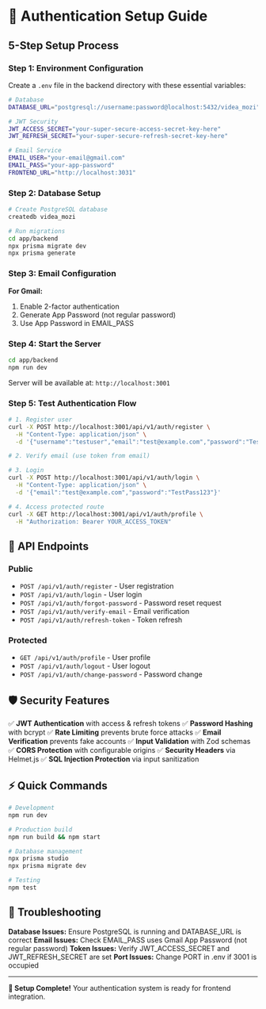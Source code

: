 # 🚀 Authentication Setup Guide

## 5-Step Setup Process

### Step 1: Environment Configuration

Create a `.env` file in the backend directory with these essential variables:

```bash
# Database
DATABASE_URL="postgresql://username:password@localhost:5432/videa_mozi"

# JWT Security
JWT_ACCESS_SECRET="your-super-secure-access-secret-key-here"
JWT_REFRESH_SECRET="your-super-secure-refresh-secret-key-here"

# Email Service
EMAIL_USER="your-email@gmail.com"
EMAIL_PASS="your-app-password"
FRONTEND_URL="http://localhost:3031"
```

### Step 2: Database Setup

```bash
# Create PostgreSQL database
createdb videa_mozi

# Run migrations
cd app/backend
npx prisma migrate dev
npx prisma generate
```

### Step 3: Email Configuration

**For Gmail:**

1. Enable 2-factor authentication
2. Generate App Password (not regular password)
3. Use App Password in EMAIL_PASS

### Step 4: Start the Server

```bash
cd app/backend
npm run dev
```

Server will be available at: `http://localhost:3001`

### Step 5: Test Authentication Flow

```bash
# 1. Register user
curl -X POST http://localhost:3001/api/v1/auth/register \
  -H "Content-Type: application/json" \
  -d '{"username":"testuser","email":"test@example.com","password":"TestPass123","confirmPassword":"TestPass123"}'

# 2. Verify email (use token from email)

# 3. Login
curl -X POST http://localhost:3001/api/v1/auth/login \
  -H "Content-Type: application/json" \
  -d '{"email":"test@example.com","password":"TestPass123"}'

# 4. Access protected route
curl -X GET http://localhost:3001/api/v1/auth/profile \
  -H "Authorization: Bearer YOUR_ACCESS_TOKEN"
```

## 🔗 API Endpoints

### Public

- `POST /api/v1/auth/register` - User registration
- `POST /api/v1/auth/login` - User login
- `POST /api/v1/auth/forgot-password` - Password reset request
- `POST /api/v1/auth/verify-email` - Email verification
- `POST /api/v1/auth/refresh-token` - Token refresh

### Protected

- `GET /api/v1/auth/profile` - User profile
- `POST /api/v1/auth/logout` - User logout
- `POST /api/v1/auth/change-password` - Password change

## 🛡️ Security Features

✅ **JWT Authentication** with access & refresh tokens
✅ **Password Hashing** with bcrypt
✅ **Rate Limiting** prevents brute force attacks
✅ **Email Verification** prevents fake accounts
✅ **Input Validation** with Zod schemas
✅ **CORS Protection** with configurable origins
✅ **Security Headers** via Helmet.js
✅ **SQL Injection Protection** via input sanitization

## ⚡ Quick Commands

```bash
# Development
npm run dev

# Production build
npm run build && npm start

# Database management
npx prisma studio
npx prisma migrate dev

# Testing
npm test
```

## 🔧 Troubleshooting

**Database Issues:** Ensure PostgreSQL is running and DATABASE_URL is correct
**Email Issues:** Check EMAIL_PASS uses Gmail App Password (not regular password)
**Token Issues:** Verify JWT_ACCESS_SECRET and JWT_REFRESH_SECRET are set
**Port Issues:** Change PORT in .env if 3001 is occupied

---

**🎉 Setup Complete!** Your authentication system is ready for frontend integration.
